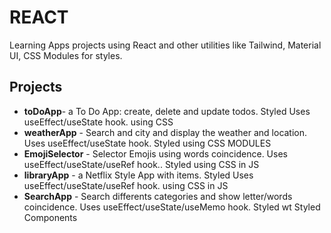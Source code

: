 # REACT
Learning Apps projects using React and other utilities like Tailwind, Material UI, CSS Modules for styles.



## Projects
- <b>toDoApp</b>- a To Do App: create, delete and update todos. Styled  Uses useEffect/useState hook. using CSS
- <b>weatherApp</b> - Search and city and display the weather and location.  Uses useEffect/useState hook.  Styled using CSS MODULES
- <b>EmojiSelector</b> - Selector Emojis using words coincidence.   Uses useEffect/useState/useRef hook.. Styled using CSS in JS
- <b>libraryApp</b> - a Netflix Style App with items. Styled  Uses useEffect/useState/useRef hook. using CSS in JS
- <b>SearchApp</b> - Search differents categories and show letter/words coincidence. Uses useEffect/useState/useMemo hook. Styled wt Styled Components 

